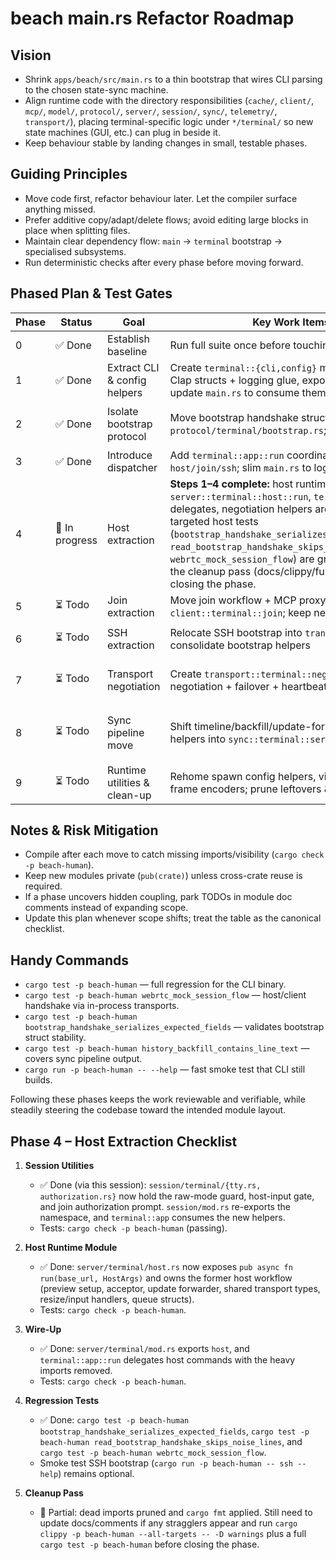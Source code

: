 # beach main.rs Refactor Roadmap

## Vision
- Shrink `apps/beach/src/main.rs` to a thin bootstrap that wires CLI parsing to the chosen state-sync machine.
- Align runtime code with the directory responsibilities (`cache/`, `client/`, `mcp/`, `model/`, `protocol/`, `server/`, `session/`, `sync/`, `telemetry/`, `transport/`), placing terminal-specific logic under `*/terminal/` so new state machines (GUI, etc.) can plug in beside it.
- Keep behaviour stable by landing changes in small, testable phases.

## Guiding Principles
- Move code first, refactor behaviour later. Let the compiler surface anything missed.
- Prefer additive copy/adapt/delete flows; avoid editing large blocks in place when splitting files.
- Maintain clear dependency flow: `main` → `terminal` bootstrap → specialised subsystems.
- Run deterministic checks after every phase before moving forward.

## Phased Plan & Test Gates

| Phase | Status | Goal | Key Work Items | Required Tests |
| --- | --- | --- | --- | --- |
| 0 | ✅ Done | Establish baseline | Run full suite once before touching code | `cargo test -p beach-human` |
| 1 | ✅ Done | Extract CLI & config helpers | Create `terminal::{cli,config}` modules, relocate Clap structs + logging glue, expose `parse()` helper; update `main.rs` to consume them | `cargo check -p beach-human` and `cargo run -p beach-human -- --help` |
| 2 | ✅ Done | Isolate bootstrap protocol | Move bootstrap handshake structs + helpers into `protocol/terminal/bootstrap.rs`; update callers | `cargo test -p beach-human bootstrap_handshake_serializes_expected_fields` and `cargo test -p beach-human read_bootstrap_handshake_skips_noise_lines` |
| 3 | ✅ Done | Introduce dispatcher | Add `terminal::app::run` coordinating `host/join/ssh`; slim `main.rs` to logging + delegation | `cargo check -p beach-human` and `cargo run -p beach-human -- --help` |
| 4 | 🔄 In progress | Host extraction | **Steps 1–4 complete:** host runtime now lives in `server::terminal::host::run`, `terminal::app` delegates, negotiation helpers are shared, and targeted host tests (`bootstrap_handshake_serializes_expected_fields`, `read_bootstrap_handshake_skips_noise_lines`, `webrtc_mock_session_flow`) are green. **Next:** finish the cleanup pass (docs/clippy/full test) before closing the phase. | `cargo check -p beach-human`, `cargo test -p beach-human bootstrap_handshake_serializes_expected_fields`, `cargo test -p beach-human read_bootstrap_handshake_skips_noise_lines`, `cargo test -p beach-human webrtc_mock_session_flow` |
| 5 | ⏳ Todo | Join extraction | Move join workflow + MCP proxy bootstrap into `client::terminal::join`; keep negotiation shared | `cargo test -p beach-human` and `cargo run -p beach-human -- join --help` |
| 6 | ⏳ Todo | SSH extraction | Relocate SSH bootstrap into `transport::ssh`; consolidate bootstrap helpers | `cargo test -p beach-human read_bootstrap_handshake_skips_noise_lines` and `cargo run -p beach-human -- ssh --help` |
| 7 | ⏳ Todo | Transport negotiation | Create `transport::terminal::negotiation` housing negotiation + failover + heartbeat publisher | `cargo test -p beach-human heartbeat_publisher_emits_messages` and `cargo test -p beach-human handshake_refresh_stops_after_completion` |
| 8 | ⏳ Todo | Sync pipeline move | Shift timeline/backfill/update-forwarder + send helpers into `sync::terminal::server_pipeline` | `cargo test -p beach-human webrtc_mock_session_flow`, `cargo test -p beach-human history_backfill_contains_line_text`, `cargo test -p beach-human history_backfill_skips_default_rows` |
| 9 | ⏳ Todo | Runtime utilities & clean-up | Rehome spawn config helpers, viewport utilities, frame encoders; prune leftovers & update docs | `cargo fmt`, `cargo clippy -p beach-human --all-targets -- -D warnings`, `cargo test -p beach-human` |

## Notes & Risk Mitigation
- Compile after each move to catch missing imports/visibility (`cargo check -p beach-human`).
- Keep new modules private (`pub(crate)`) unless cross-crate reuse is required.
- If a phase uncovers hidden coupling, park TODOs in module doc comments instead of expanding scope.
- Update this plan whenever scope shifts; treat the table as the canonical checklist.

## Handy Commands
- `cargo test -p beach-human` — full regression for the CLI binary.
- `cargo test -p beach-human webrtc_mock_session_flow` — host/client handshake via in-process transports.
- `cargo test -p beach-human bootstrap_handshake_serializes_expected_fields` — validates bootstrap struct stability.
- `cargo test -p beach-human history_backfill_contains_line_text` — covers sync pipeline output.
- `cargo run -p beach-human -- --help` — fast smoke test that CLI still builds.

Following these phases keeps the work reviewable and verifiable, while steadily steering the codebase toward the intended module layout.

## Phase 4 – Host Extraction Checklist

1. **Session Utilities**
   - ✅ Done (via this session): `session/terminal/{tty.rs, authorization.rs}` now hold the raw-mode guard, host-input gate, and join authorization prompt. `session/mod.rs` re-exports the namespace, and `terminal::app` consumes the new helpers.
   - Tests: `cargo check -p beach-human` (passing).

2. **Host Runtime Module**
   - ✅ Done: `server/terminal/host.rs` now exposes `pub async fn run(base_url, HostArgs)` and owns the former host workflow (preview setup, acceptor, update forwarder, shared transport types, resize/input handlers, queue structs).
   - Tests: `cargo check -p beach-human`.

3. **Wire-Up**
   - ✅ Done: `server/terminal/mod.rs` exports `host`, and `terminal::app::run` delegates host commands with the heavy imports removed.
   - Tests: `cargo check -p beach-human`.

4. **Regression Tests**
   - ✅ Done: `cargo test -p beach-human bootstrap_handshake_serializes_expected_fields`, `cargo test -p beach-human read_bootstrap_handshake_skips_noise_lines`, and `cargo test -p beach-human webrtc_mock_session_flow`.
   - Smoke test SSH bootstrap (`cargo run -p beach-human -- ssh --help`) remains optional.

5. **Cleanup Pass**
   - 🔄 Partial: dead imports pruned and `cargo fmt` applied. Still need to update docs/comments if any stragglers appear and run `cargo clippy -p beach-human --all-targets -- -D warnings` plus a full `cargo test -p beach-human` before closing the phase.
